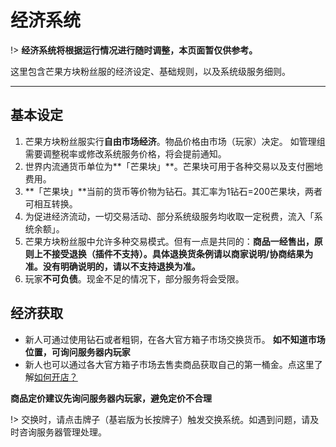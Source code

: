 # 经济系统

!> **经济系统将根据运行情况进行随时调整，本页面暂仅供参考。**

这里包含芒果方块粉丝服的经济设定、基础规则，以及系统级服务细则。

------

## 基本设定

1. 芒果方块粉丝服实行**自由市场经济**。物品价格由市场（玩家）决定。
如管理组需要调整税率或修改系统服务价格，将会提前通知。
1. 世界内流通货币单位为**「芒果块」**。芒果块可用于各种交易以及支付圈地费用。
1. **「芒果块」**当前的货币等价物为钻石。其汇率为1钻石=200芒果块，两者可相互转换。
1. 为促进经济流动，一切交易活动、部分系统级服务均收取一定税费，流入「系统余额」。
1. 芒果方块粉丝服中允许多种交易模式。但有一点是共同的：**商品一经售出，原则上不接受退换（插件不支持）。具体退换货条例请以商家说明/协商结果为准。没有明确说明的，请以不支持退换为准。**
1. 玩家**不可负债**。现金不足的情况下，部分服务将会受限。


## 经济获取
- 新人可通过使用钻石或者粗铜，在各大官方箱子市场交换货币。 **如不知道市场位置，可询问服务器内玩家** 
- 新人也可以通过各大官方箱子市场去售卖商品获取自己的第一桶金。点这里了解[如何开店？](qs.md)

 **商品定价建议先询问服务器内玩家，避免定价不合理** 


!> 交换时，请点击牌子（基岩版为长按牌子）触发交换系统。如遇到问题，请及时咨询服务器管理处理。
